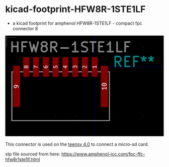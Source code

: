 # kicad-footprint-HFW8R-1STE1LF
* a kicad footprint for amphenol HFW8R-1STE1LF - compact fpc connector 8

![HFW8R-1STE1LF](images/HFW8R-1STE1LF.png)

This connector is used on the [teensy 4.0](https://www.pjrc.com/store/teensy40.html) to connect a micro-sd card. 

stp file sourced from here: https://www.amphenol-icc.com/fpc-ffc-hfw8r1ste1lf.html
